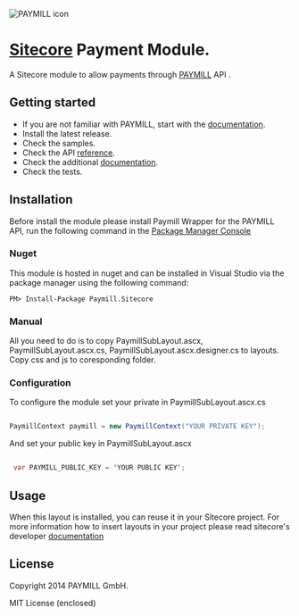 
![PAYMILL icon](https://static.paymill.com/r/335f99eb3914d517bf392beb1adaf7cccef786b6/img/logo-download_Light.png)

# [Sitecore](http://www.sitecore.net/) Payment Module.

A Sitecore module to allow payments through [PAYMILL](https://www.paymill.com/) API .

## Getting started

- If you are not familiar with PAYMILL, start with the [documentation](https://www.paymill.com/en-gb/documentation-3/).
- Install the latest release.
- Check the samples.
- Check the API [reference](https://www.paymill.com/en-gb/documentation-3/reference/api-reference/).
- Check the additional [documentation](https://paymill.codeplex.com/documentation).
- Check the tests.

## Installation 

Before install the module please install Paymill Wrapper for the PAYMILL API, run the following command in the [Package Manager Console](http://docs.nuget.org/docs/start-here/using-the-package-manager-console)

### Nuget
This module is hosted in nuget and can be installed in Visual Studio via the package manager using the following command:

```nuget
PM> Install-Package Paymill.Sitecore
```

### Manual
All you need to do is to copy PaymillSubLayout.ascx, PaymillSubLayout.ascx.cs, PaymillSubLayout.ascx.designer.cs to layouts. Copy css and js to coresponding folder. 


### Configuration

To configure the module set your private in PaymillSubLayout.ascx.cs

```c#

PaymillContext paymill = new PaymillContext("YOUR PRIVATE KEY");

```

And set your public key in PaymillSubLayout.ascx

```c#

 var PAYMILL_PUBLIC_KEY = 'YOUR PUBLIC KEY';

```

## Usage

When this layout is installed, you can reuse it in your Sitecore project. For more information how to insert layouts in your project please read sitecore's developer [documentation](http://sdn.sitecore.net/Products/ECM/ECM%201,-d-,3/Documentation.aspx)

## License

Copyright 2014 PAYMILL GmbH.

MIT License (enclosed)

